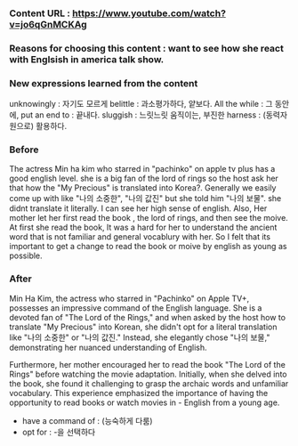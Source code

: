 ### Content URL : https://www.youtube.com/watch?v=jo6qGnMCKAg

### Reasons for choosing this content : want to see how she react with Englsish in america talk show.

### New expressions learned from the content

unknowingly : 자기도 모르게
belittle : 과소평가하다, 얕보다.
All the while : 그 동안에,
put an end to : 끝내다.
sluggish : 느릿느릿 움직이는, 부진한
harness : (동력자원으로) 활용하다.

### Before

The actress Min ha kim who starred in "pachinko" on apple tv plus has a good english level. she is a big fan of the lord of rings so the host ask her that how the "My Precious" is translated into Korea?. Generally we easily come up with like "나의 소중한", "나의 값진" but she told him "나의 보물". she didnt translate it literally. I can see her high sense of english. Also, Her mother let her first read the book , the lord of rings, and then see the moive. At first she read the book, It was a hard for her to understand the ancient word that is not familiar and general vocablury with her. So I felt that its important to get a change to read the book or moive by english as young as possible.

### After

Min Ha Kim, the actress who starred in "Pachinko" on Apple TV+, possesses an impressive command of the English language. She is a devoted fan of "The Lord of the Rings," and when asked by the host how to translate "My Precious" into Korean, she didn't opt for a literal translation like "나의 소중한" or "나의 값진." Instead, she elegantly chose "나의 보물," demonstrating her nuanced understanding of English.

Furthermore, her mother encouraged her to read the book "The Lord of the Rings" before watching the movie adaptation. Initially, when she delved into the book, she found it challenging to grasp the archaic words and unfamiliar vocabulary. This experience emphasized the importance of having the opportunity to read books or watch movies in - English from a young age.

- have a command of : (능숙하게 다룸)
- opt for : -을 선택하다
